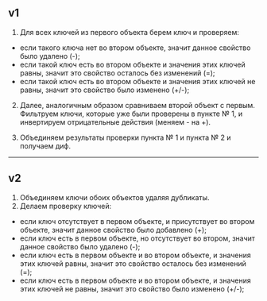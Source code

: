 ## v1

1. Для всех ключей из первого объекта берем ключ и проверяем:

* если такого ключа нет во втором объекте, значит данное свойство было удалено (-);
* если такой ключ есть во втором объекте и значения этих ключей равны, значит это свойство осталось без изменений (=);
* если такой ключ есть во втором объекте и значения этих ключей не равны, значит это свойство было изменено (+/-);

2. Далее, аналогичным образом сравниваем второй объект с первым. Фильтруем ключи, которые уже были проверены в пункте № 1, и инвертируем отрицательные действия (меняем - на +).

3. Объединяем результаты проверки пункта № 1 и пункта № 2 и получаем диф.

______________

## v2

1. Объединяем ключи обоих объектов удаляя дубликаты.
2. Делаем проверку ключей:

* если ключ отсутствует в первом объекте, и присутствует во втором объекте, значит данное свойство было добавлено (+);
* если ключ есть в первом объекте, но отсутствует во втором, значит данное свойство было удалено (-);
* если ключ есть в первом объекте и во втором объекте, и значения этих ключей равны, значит это свойство осталось без изменений (=);
* если ключ есть в первом объекте и во втором объекте, и значения этих ключей не равны, значит это свойство было изменено (+/-);
